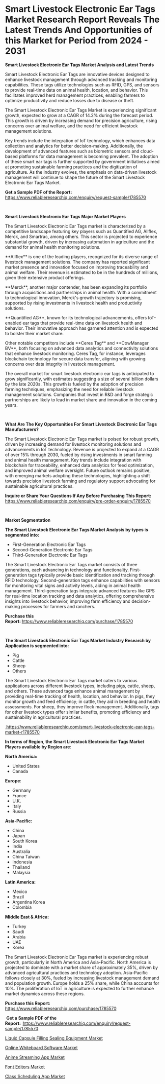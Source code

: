 <p><h1>Smart Livestock Electronic Ear Tags Market Research Report Reveals The Latest Trends And Opportunities of this Market for Period from 2024 - 2031</h1></p><p><strong>Smart Livestock Electronic Ear Tags Market Analysis and Latest Trends</strong></p>
<p><p>Smart Livestock Electronic Ear Tags are innovative devices designed to enhance livestock management through advanced tracking and monitoring capabilities. These tags utilize technologies such as RFID, GPS, and sensors to provide real-time data on animal health, location, and behavior. This facilitates improved herd management practices, enabling farmers to optimize productivity and reduce losses due to disease or theft.</p><p>The Smart Livestock Electronic Ear Tags Market is experiencing significant growth, expected to grow at a CAGR of 14.2% during the forecast period. This growth is driven by increasing demand for precision agriculture, rising concerns over animal welfare, and the need for efficient livestock management solutions. </p><p>Key trends include the integration of IoT technology, which enhances data collection and analytics for better decision-making. Additionally, the development of advanced features such as biometric sensors and cloud-based platforms for data management is becoming prevalent. The adoption of these smart ear tags is further supported by government initiatives aimed at promoting sustainable farming practices and the digitization of agriculture. As the industry evolves, the emphasis on data-driven livestock management will continue to shape the future of the Smart Livestock Electronic Ear Tags Market.</p></p>
<p><strong>Get a Sample PDF of the Report:&nbsp;</strong> <a href="https://www.reliableresearchiq.com/enquiry/request-sample/1785570?utm_campaign=1123&utm_medium=2&utm_source=Github&utm_content=ia&utm_term=18122024&utm_id=smart-livestock-electronic-ear-tags">https://www.reliableresearchiq.com/enquiry/request-sample/1785570</a></p>
<p>&nbsp;</p>
<p><strong>Smart Livestock Electronic Ear Tags Major Market Players</strong></p>
<p><p>The Smart Livestock Electronic Ear Tags market is characterized by a competitive landscape featuring key players such as Quantified AG, Allflex, Merck, and Smartrac, among others. This sector is projected to experience substantial growth, driven by increasing automation in agriculture and the demand for animal health monitoring solutions.</p><p>**Allflex** is one of the leading players, recognized for its diverse range of livestock management solutions. The company has reported significant market presence and innovation focused on improving traceability and animal welfare. Their revenue is estimated to be in the hundreds of millions, given their extensive product offerings.</p><p>**Merck**, another major contender, has been expanding its portfolio through acquisitions and partnerships in animal health. With a commitment to technological innovation, Merck's growth trajectory is promising, supported by rising investments in livestock health and productivity solutions.</p><p>**Quantified AG**, known for its technological advancements, offers IoT-enabled ear tags that provide real-time data on livestock health and behavior. Their innovative approach has garnered attention and is expected to bolster their market share.</p><p>Other notable competitors include **Ceres Tag** and **CowManager BV**, both focusing on advanced data analytics and connectivity solutions that enhance livestock monitoring. Ceres Tag, for instance, leverages blockchain technology for secure data transfer, aligning with growing concerns over data integrity in livestock management.</p><p>The overall market for smart livestock electronic ear tags is anticipated to grow significantly, with estimates suggesting a size of several billion dollars by the late 2020s. This growth is fueled by the adoption of precision farming techniques, emphasizing the need for reliable livestock management solutions. Companies that invest in R&D and forge strategic partnerships are likely to lead in market share and innovation in the coming years.</p></p>
<p>&nbsp;</p>
<p><strong>What Are The Key Opportunities For Smart Livestock Electronic Ear Tags Manufacturers?</strong></p>
<p><p>The Smart Livestock Electronic Ear Tags market is poised for robust growth, driven by increasing demand for livestock monitoring solutions and advancements in IoT technology. Revenue is projected to expand at a CAGR of over 15% through 2030, fueled by rising investments in smart farming and animal health management. Key trends include integration with blockchain for traceability, enhanced data analytics for feed optimization, and improved animal welfare oversight. Future outlook remains positive, with emerging markets adopting these technologies, highlighting a shift towards precision livestock farming and regulatory support advocating for sustainable agricultural practices.</p></p>
<p><strong>Inquire or Share Your Questions If Any Before Purchasing This Report:</strong> <a href="https://www.reliableresearchiq.com/enquiry/pre-order-enquiry/1785570?utm_campaign=1123&utm_medium=2&utm_source=Github&utm_content=ia&utm_term=18122024&utm_id=smart-livestock-electronic-ear-tags">https://www.reliableresearchiq.com/enquiry/pre-order-enquiry/1785570</a></p>
<p>&nbsp;</p>
<p><strong>Market Segmentation</strong></p>
<p><strong>The Smart Livestock Electronic Ear Tags Market Analysis by types is segmented into:</strong></p>
<p><ul><li>First-Generation Electronic Ear Tags</li><li>Second-Generation Electronic Ear Tags</li><li>Third-Generation Electronic Ear Tags</li></ul></p>
<p><p>The Smart Livestock Electronic Ear Tags market consists of three generations, each advancing in technology and functionality. First-generation tags typically provide basic identification and tracking through RFID technology. Second-generation tags enhance capabilities with sensors for monitoring vital signs and activity levels, aiding in animal health management. Third-generation tags integrate advanced features like GPS for real-time location tracking and data analytics, offering comprehensive insights into livestock behavior, improving farm efficiency and decision-making processes for farmers and ranchers.</p></p>
<p><strong>Purchase this Report:&nbsp;</strong><a href="https://www.reliableresearchiq.com/purchase/1785570?utm_campaign=1123&utm_medium=2&utm_source=Github&utm_content=ia&utm_term=18122024&utm_id=smart-livestock-electronic-ear-tags">https://www.reliableresearchiq.com/purchase/1785570</a></p>
<p>&nbsp;</p>
<p><strong>The Smart Livestock Electronic Ear Tags Market Industry Research by Application is segmented into:</strong></p>
<p><ul><li>Pig</li><li>Cattle</li><li>Sheep</li><li>Others</li></ul></p>
<p><p>The Smart Livestock Electronic Ear Tags market caters to various applications across different livestock types, including pigs, cattle, sheep, and others. These advanced tags enhance animal management by providing real-time tracking of health, location, and behavior. In pigs, they monitor growth and feed efficiency; in cattle, they aid in breeding and health assessments. For sheep, they improve flock management. Additionally, tags for other livestock types offer similar benefits, promoting efficiency and sustainability in agricultural practices.</p></p>
<p><a href="https://www.reliableresearchiq.com/smart-livestock-electronic-ear-tags-market-r1785570?utm_campaign=1123&utm_medium=2&utm_source=Github&utm_content=ia&utm_term=18122024&utm_id=smart-livestock-electronic-ear-tags">&nbsp;https://www.reliableresearchiq.com/smart-livestock-electronic-ear-tags-market-r1785570</a></p>
<p><strong>In terms of Region, the Smart Livestock Electronic Ear Tags Market Players available by Region are:</strong></p>
<p>
    <p> <strong> North America: </strong>
        <ul>
            <li>United States</li>
            <li>Canada</li>
        </ul>
        </p> 
    <p> <strong> Europe: </strong>
        <ul>
            <li>Germany</li>
            <li>France</li>
            <li>U.K.</li>
            <li>Italy</li>
            <li>Russia</li>
        </ul>
        </p> 
    <p> <strong> Asia-Pacific: </strong>
        <ul>
            <li>China</li>
            <li>Japan</li>
            <li>South Korea</li>
            <li>India</li>
            <li>Australia</li>
            <li>China Taiwan</li>
            <li>Indonesia</li>
            <li>Thailand</li>
            <li>Malaysia</li>
        </ul>
        </p> 
    <p> <strong> Latin America: </strong>
        <ul>
            <li>Mexico</li>
            <li>Brazil</li>
            <li>Argentina Korea</li>
            <li>Colombia</li>
        </ul>
        </p> 
    <p> <strong> Middle East & Africa: </strong>
        <ul>
            <li>Turkey</li>
            <li>Saudi</li>
            <li>Arabia</li>
            <li>UAE</li>
            <li>Korea</li>
        </ul>
    </p>
    </p>
<p><p>The Smart Livestock Electronic Ear Tags market is experiencing robust growth, particularly in North America and Asia-Pacific. North America is projected to dominate with a market share of approximately 35%, driven by advanced agricultural practices and technology adoption. Asia-Pacific follows closely at 30%, fueled by increasing livestock management demand and population growth. Europe holds a 25% share, while China accounts for 10%. The proliferation of IoT in agriculture is expected to further enhance market dynamics across these regions.</p></p>
<p><strong>Purchase this Report: </strong><a href="https://www.reliableresearchiq.com/purchase/1785570?utm_campaign=1123&utm_medium=2&utm_source=Github&utm_content=ia&utm_term=18122024&utm_id=smart-livestock-electronic-ear-tags">https://www.reliableresearchiq.com/purchase/1785570</a></p>
<p>&nbsp;<strong>Get a Sample PDF of the Report:&nbsp;&nbsp;</strong><a href="https://www.reliableresearchiq.com/enquiry/request-sample/1785570?utm_campaign=1123&utm_medium=2&utm_source=Github&utm_content=ia&utm_term=18122024&utm_id=smart-livestock-electronic-ear-tags">https://www.reliableresearchiq.com/enquiry/request-sample/1785570</a></p>
<p><strong></strong></p>
<p><p><a href="https://github.com/dierdrecrichton210/Market-Research-Report-List-1/blob/main/liquid-capsule-filling-sealing-equipment-market.md?utm_campaign=1123&utm_medium=2&utm_source=Github&utm_content=ia&utm_term=18122024&utm_id=smart-livestock-electronic-ear-tags">Liquid Capsule Filling Sealing Equipment Market</a></p><p><a href="https://www.linkedin.com/pulse/navigating-online-whiteboard-software-market-financial-insights-8zylf?utm_campaign=1123&utm_medium=2&utm_source=Github&utm_content=ia&utm_term=18122024&utm_id=smart-livestock-electronic-ear-tags">Online Whiteboard Software Market</a></p><p><a href="https://www.linkedin.com/pulse/anime-streaming-app-industry-summary-demand-drivers-growth-62-aqide?utm_campaign=1123&utm_medium=2&utm_source=Github&utm_content=ia&utm_term=18122024&utm_id=smart-livestock-electronic-ear-tags">Anime Streaming App Market</a></p><p><a href="https://www.linkedin.com/pulse/cumulative-effect-latest-trendss-disrupted-font-editors-cmuff?utm_campaign=1123&utm_medium=2&utm_source=Github&utm_content=ia&utm_term=18122024&utm_id=smart-livestock-electronic-ear-tags">Font Editors Market</a></p><p><a href="https://www.linkedin.com/pulse/insights-global-class-scheduling-app-market-forecasted-jaxtf?utm_campaign=1123&utm_medium=2&utm_source=Github&utm_content=ia&utm_term=18122024&utm_id=smart-livestock-electronic-ear-tags">Class Scheduling App Market</a></p></p>